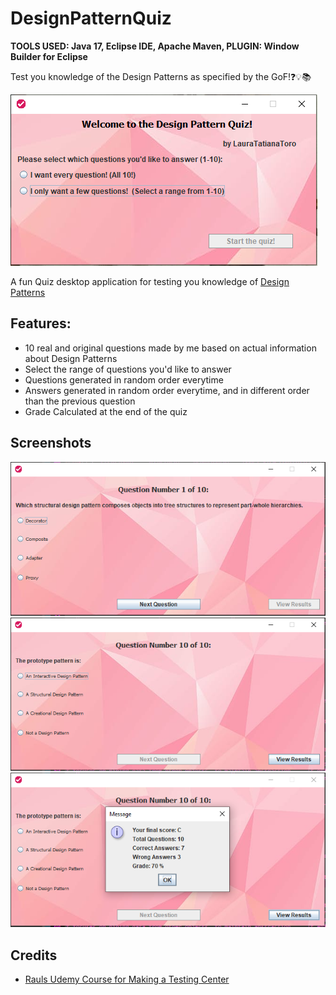 # DesignPatternQuiz

<b>TOOLS USED: Java 17, Eclipse IDE, Apache Maven, PLUGIN: Window Builder for Eclipse</b>


Test you knowledge of the Design Patterns as specified by the GoF!❓💡📚

  <img src="images/SelectScreenWindow.PNG" alt="preview_onload">

A fun Quiz desktop application for testing you knowledge of [Design Patterns](https://en.wikipedia.org/wiki/Design_Patterns)

## Features:
* 10 real and original questions made by me based on actual information about Design Patterns
* Select the range of questions you'd like to answer
* Questions generated in random order everytime
* Answers generated in random order everytime, and in different order than the previous question
* Grade Calculated at the end of the quiz

## Screenshots

  <img src="images/OnlineTestingFrame.PNG" alt="preview the test">

  <img src="images/ExampleQuestions.PNG" alt="an example question">

  <img src="images/FinalScreen.PNG" alt="screen with final grades">




## Credits

* [Rauls Udemy Course for Making a Testing Center](https://www.udemy.com/share/103psa3@s1jOBHWg5EG0aR5VZI2t8crXHyZZWx2vKIAM6_LK0qXgZ54oZJD8D4lj9aAQ94WAYw==/)



